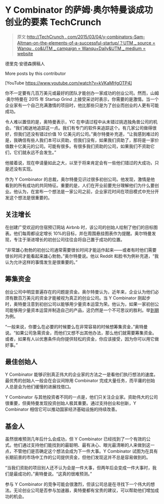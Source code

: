 # Y Combinator 的萨姆·奥尔特曼谈成功创业的要素 TechCrunch

> 原文:[http://TechCrunch . com/2015/03/04/y-combinators-Sam-Altman-on-the-elements-of-a-successful-startup/？UTM _ source = Wanqu . co&UTM _ campaign = Wanqu+Daily&UTM _ medium = website](http://techcrunch.com/2015/03/04/y-combinators-sam-altman-on-the-elements-of-a-successful-startup/?utm_source=wanqu.co&utm_campaign=Wanqu+Daily&utm_medium=website)

德里克·安德森撰稿人

More posts by this contributor

[YouTube https://www.youtube.com/watch?v=kVKaMHgOTP4]

你不一定要有几百万美元或最好的团队才能创办一家成功的创业公司。然而，山姆·奥尔特曼在 2015 年 Startup Grind 上接受采访时表示，你需要的是激情。当一个企业家有一个自己充满激情的项目时，他比那些只是为了创业而创业的人更有可能成功。

令人难以置信的是，奥特曼表示，YC 在申请过程中从未错过挑选独角兽公司的机会。“我们痴迷地追踪这一点。我们有专门的软件来追踪这个。有几家公司做得很好，但我们还没有错过价值 10 亿美元的公司。”奥尔特曼补充道，“让我感到难过的是，我确信有些人我们本可以资助，但我们没有，如果我们资助了，那将是一家价值数十亿美元的公司。可能有很多。有很多我们资助的公司，如果我们不资助它们，它们就永远不会发生。”

他接着说，现在申请量如此之大，以至于将来肯定会有一些他们错过的大成功，只是还没有实现。

作为 Y Combinator 的总裁，奥尔特曼见识过很多初创公司。他发现，激情是他看到的所有成功的共同特征。重要的是，人们在开业前要充分理解他们为什么要创业。他认为，在宣布一个想法是一家公司之前，企业家花时间在项目模式中充分开发这个想法是很重要的。

## **关注增长**

在创建广受欢迎的住宿预订网站 Airbnb 时，该公司的创始人绘制了他们的目标图表。他们每周都设定增长 10%的目标，并在周围悬挂图表作为提醒。奥尔特曼发现，专注于渐进增长的初创公司往往会将自己置于成功的位置。

“非常雄心勃勃的初创公司通常需要很长时间才能运作起来——或者有时他们需要很长时间才能看起来雄心勃勃，”奥尔特曼说。他以 Reddit 和脸书为例补充道，“我认为允许这样的事情发生是很重要的。”

## **筹集资金**

创业公司中明显普遍存在的问题是资金。奥尔特曼认为，近年来，企业认为他们必须有数百万美元的资金才能被视为真正的创业公司。当 Y Combinator 刚起步时，奥特曼注意到初创公司以能够用少量资本运营为荣。他认为，如果一家初创公司能够用少量资本运营并制造自己的产品，这仍然是一个不可思议的胜利。举[到期](https://due.com)为例。

“一般来说，你要么在必要的时候要么在非常容易的时候想筹集资金，”奥特曼说。“如果公司急需资金，而他们又想不出其他办法，那么他们就需要筹集资金。或者，如果有人以优惠条件向你提供轻松的资金，你应该接受，因为你可以用它做好事。”

## **最佳创始人**

Y Combinator 能够识别真正伟大的企业家的方法之一是看他们执行想法的速度。最优秀的创始人一般会在会议间隙用 Combinator 完成大量任务，而平庸的创始人总是会为他们缓慢的进展找借口。

Y Combinator 与其他投资者不同的一点是，他们只关注企业家。资助伟大的公司很重要，但奥特曼发现投资创始人极其重要。通过支持创业和创新，Y Combinator 相信它可以推动国家经济基础设施的持续改善。

## **基金人**

虽然很难预测几年后什么会成功，但 Y Combinator 已经找到了一个有效的公式。他们通过支持他们能找到的最聪明、最有决心、眼光最清晰的人来做到这一点，不管他们是否确定这个想法会成为下一件大事。Y Combinator 试图为在具有长期前景的市场中工作的公司提供资金，但他们发现这并不总是容易做到的。

“当我们资助的项目别人还不认为会是一件大事，但两年后会变成一件大事时，我们是最成功的，”奥特曼说。“这真的很难预测。”

参与 Y Combinator 的竞争可能会很激烈，但该公司总是在寻找下一个伟大的想法。无论创业公司是否参与加速器，奥特曼都有宝贵的建议，可以帮助他们增加成功的机会。